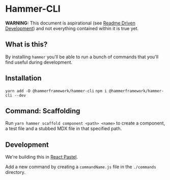 # Hammer-CLI

**WARNING:** This document is aspirational (see [Readme Driven
Development](https://tom.preston-werner.com/2010/08/23/readme-driven-development.html))
and not everything contained within it is true yet.

## What is this?

By installing `hammer` you'll be able to run a bunch of commands that you'll
find useful during development.

## Installation

`yarn add -D @hammerframework/hammer-cli`
`npm i @hammerframework/hammer-cli --dev`

## Command: Scaffolding

Run `yarn hammer scaffold component <path> <name>` to create a component, a test
file and a stubbed MDX file in that specified path.

## Development

We're building this in [React Pastel](https://github.com/vadimdemedes/pastel).

Add a new command by creating a `commandName.js` file in the `./commands`
directory.
